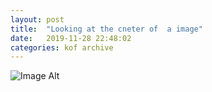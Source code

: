 ```yaml
---
layout:	post
title:	"Looking at the cneter of  a image"
date:	2019-11-28 22:48:02
categories:	kof archive
---
```


![Image Alt](https://k0f.github.io/assets/20221217_224623.jpg)